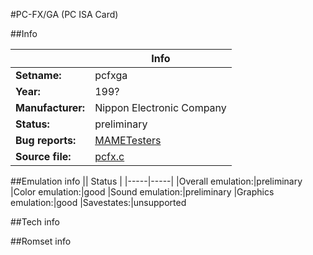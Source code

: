 #PC-FX/GA (PC ISA Card)

##Info

||Info|
|-----|-----|
|**Setname:**|pcfxga
|**Year:**|199?
|**Manufacturer:**|Nippon Electronic Company
|**Status:**|preliminary
|**Bug reports:**|[MAMETesters](http://mametesters.org/view_all_set.php?type=1&temporary=y&search=pcfx.c)
|**Source file:**|[pcfx.c](https://github.com/mamedev/mame/blob/master/src/mess/drivers/pcfx.c)

##Emulation info
|| Status |
|-----|-----|
|Overall emulation:|preliminary
|Color emulation:|good
|Sound emulation:|preliminary
|Graphics emulation:|good
|Savestates:|unsupported

##Tech info

##Romset info

<!--- START OF EDITED COMMENT DO NOT TOUCH TEXT ABOVE-->
